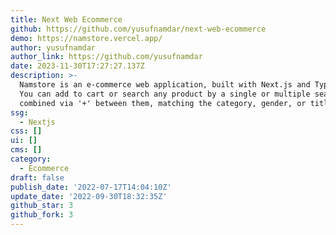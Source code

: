 ```yaml
---
title: Next Web Ecommerce
github: https://github.com/yusufnamdar/next-web-ecommerce
demo: https://namstore.vercel.app/
author: yusufnamdar
author_link: https://github.com/yusufnamdar
date: 2023-11-30T17:27:27.137Z
description: >-
  Namstore is an e-commerce web application, built with Next.js and TypeScript.
  You can add to cart or search any product by a single or multiple search keys
  combined via '+' between them, matching the category, gender, or title.
ssg:
  - Nextjs
css: []
ui: []
cms: []
category:
  - Ecommerce
draft: false
publish_date: '2022-07-17T14:04:10Z'
update_date: '2022-09-30T18:32:35Z'
github_star: 3
github_fork: 3
---
```

